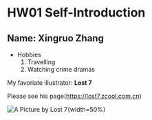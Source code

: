 # HW01 Self-Introduction
## Name: Xingruo Zhang

* Hobbies
  1. Travelling
  2. Watching crime dramas
  
My favoriate illustrator: **Lost 7**

Please see his page(https://lost7.zcool.com.cn)

![A Picture by *Lost 7*](https://c-ssl.duitang.com/uploads/item/201611/04/20161104002329_sBY8V.jpeg){width=50%}
